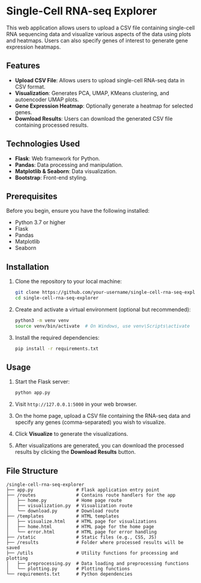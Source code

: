 # Single-Cell RNA-seq Explorer

This web application allows users to upload a CSV file containing single-cell RNA sequencing data and visualize various aspects of the data using plots and heatmaps. Users can also specify genes of interest to generate gene expression heatmaps.

## Features

- **Upload CSV File**: Allows users to upload single-cell RNA-seq data in CSV format.
- **Visualization**: Generates PCA, UMAP, KMeans clustering, and autoencoder UMAP plots.
- **Gene Expression Heatmap**: Optionally generate a heatmap for selected genes.
- **Download Results**: Users can download the generated CSV file containing processed results.

## Technologies Used

- **Flask**: Web framework for Python.
- **Pandas**: Data processing and manipulation.
- **Matplotlib & Seaborn**: Data visualization.
- **Bootstrap**: Front-end styling.

## Prerequisites

Before you begin, ensure you have the following installed:

- Python 3.7 or higher
- Flask
- Pandas
- Matplotlib
- Seaborn

## Installation

1. Clone the repository to your local machine:

    ```bash
    git clone https://github.com/your-username/single-cell-rna-seq-explorer.git
    cd single-cell-rna-seq-explorer
    ```

2. Create and activate a virtual environment (optional but recommended):

    ```bash
    python3 -m venv venv
    source venv/bin/activate  # On Windows, use venv\Scripts\activate
    ```

3. Install the required dependencies:

    ```bash
    pip install -r requirements.txt
    ```

## Usage

1. Start the Flask server:

    ```bash
    python app.py
    ```

2. Visit `http://127.0.0.1:5000` in your web browser.

3. On the home page, upload a CSV file containing the RNA-seq data and specify any genes (comma-separated) you wish to visualize.

4. Click **Visualize** to generate the visualizations.

5. After visualizations are generated, you can download the processed results by clicking the **Download Results** button.

## File Structure
```
/single-cell-rna-seq-explorer
├── app.py                # Flask application entry point
├── /routes               # Contains route handlers for the app
│   ├── home.py           # Home page route
│   ├── visualization.py  # Visualization route
│   └── download.py       # Download route
├── /templates            # HTML templates
│   ├── visualize.html    # HTML page for visualizations
│   ├── home.html         # HTML page for the home page
│   └── error.html        # HTML page for error handling
├── /static               # Static files (e.g., CSS, JS)
├── /results              # Folder where processed results will be saved
├── /utils                # Utility functions for processing and plotting
│   ├── preprocessing.py  # Data loading and preprocessing functions
│   └── plotting.py       # Plotting functions
└── requirements.txt      # Python dependencies

```